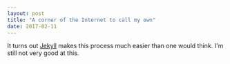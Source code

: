 ```yaml
---
layout: post
title: "A corner of the Internet to call my own"
date: 2017-02-11
---
```


It turns out [Jekyll](http://jekyllrb.com) makes this process much easier than one would think.
 I'm still not very good at this.